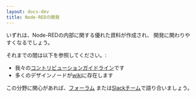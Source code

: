```yaml
---
layout: docs-dev
title: Node-REDの開発
---
```


いずれは、Node-REDの内部に関する優れた資料が作成され、
開発に関わりやすくなるでしょう。

それまでの間は以下を参照してください。:

 - 我々の[コントリビューションガイドライン](/about/contribute/)です
 - 多くのデザインノードが[wiki](https://github.com/node-red/node-red/wiki)に存在します

この分野に関心があれば、[フォーラム](https://discourse.nodered.org)
または[Slackチーム](http://nodered.org/slack/)で語り合いましょう。
